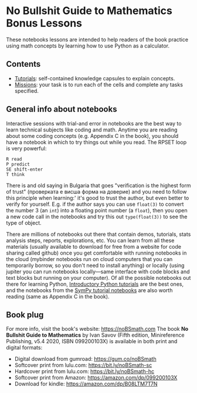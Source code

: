 # No Bullshit Guide to Mathematics Bonus Lessons

These notebooks lessons are intended to help readers of the book practice
using math concepts by learning how to use Python as a calculator.

## Contents

- [Tutorials](./tutorials/intro): self-contained knowledge capsules to explain concepts.
- [Missions](./missions/intro): your task is to run each of the cells and complete any tasks specified.



## General info about notebooks

Interactive sessions with trial-and error in notebooks are the best way to learn
technical subjects like coding and math.
Anytime you are reading about some coding concepts (e.g. Appendix C in the book),
you should have a notebook in which to try things out while you read.
The RPSET loop is very powerful:

    R read
    P predict
    SE shift-enter
    T think

There is and old saying in Bulgaria that goes "verification is the highest form of trust"
(проверката е висша форма на доверие) and you need to follow this principle when learning:'
it's good to trust the author, but even better to verify for yourself.
E.g. if the author says you can use `float(3)` to convert the number 3 (an `int`)
into a floating point number (a `float`), then you open a new code call in the
notebooks and try this out `type(float(3))` to see the type of object.

There are millions of notebooks out there that contain demos, tutorials,
stats analysis steps, reports, explorations, etc.
You can learn from all these materials (usually available to download for free
from a website for code sharing called github) once you get comfortable with
running notebooks in the cloud
(mybinder notebooks run on cloud computers that you can temporarily borrow,
so you don't need to install anything) or locally (using jupiter you can run notebooks locally—same interface with code blocks and text blocks but running on your computer).
Of all the possible notebooks out there for learning Python,
[Introductory Python tutorials](https://introductorypython.github.io/docs/index.html)
are the best ones,
and the notebooks from the [SymPy tutorial notebooks](https://github.com/minireference/sympytut_notebooks#sympy-tutorial) are also worth reading (same as Appendix C in the book).




## Book plug
For more info, visit the book's website: https://noBSmath.com
The book **No Bullshit Guide to Mathematics** by Ivan Savov
(Fifth edition, Minireference Publishing, v5.4 2020, ISBN 099200103X)
is available in both print and digital formats:
- Digital download from gumroad: https://gum.co/noBSmath
- Softcover print from lulu.com: https://bit.ly/noBSmath-sc
- Hardcover print from lulu.com: https://bit.ly/noBSmath-hc
- Softcover print from Amazon: https://amazon.com/dp/099200103X
- Download for kindle: https://amazon.com/dp/B08LTM7T7N


